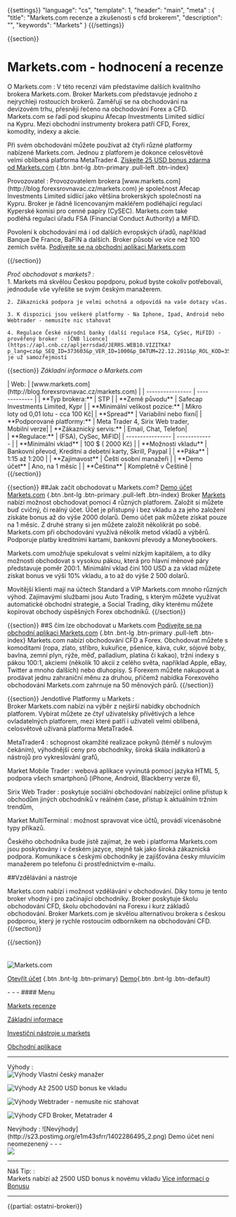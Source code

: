 {{settings}}
  "language": "cs",
  "template": 1,
  "header": "main",
  "meta" : {
    "title": "Markets.com recenze a zkušenosti s cfd brokerem",
    "description": "",
    "keywords": "Markets"
  }
{{/settings}}
<span itemprop="reviewRating" itemscope itemtype="http://schema.org/Rating">
  <meta itemprop="worstRating" content="1"/>
  <meta itemprop="ratingValue" content="85"/>
  <meta itemprop="bestRating" content="100"/>
</span>
<meta itemprop="itemreviewed" content="Markets.com">
<meta itemprop="author" content="ForexSrovnávač.cz">

<div class="row">
<div class="col-md-9" role="main" markdown="1">

{{section}}

# Markets.com - hodnocení a recenze
<div class="row" style="width:92%">
  <div class="col-md-6" markdown="1">
O Markets.com
:    
V této recenzi vám představíme dalších kvalitního brokera Markets.com. Broker Markets.com představuje jednoho z nejrychleji rostoucích brokerů. Zaměřují se na obchodování na devizovém trhu, přesněji řečeno na obchodování Forex a CFD. Markets.com se řadí pod skupinu Afecap Investments Limited sídlící na Kypru. Mezi obchodní instrumenty brokera patří CFD, Forex, komodity, indexy a akcie. 

Při svém obchodování můžete používat až čtyři různé platformy nabízené Markets.com. Jednou z platforem je dokonce celosvětově velmi oblíbená platforma MetaTrader4.
[Získejte 25 USD bonus zdarma od Markets.com](http://blog.forexsrovnavac.cz/markets.com "Registrace") {.btn .bnt-lg .btn-primary .pull-left .btn-index}
  

</div>
  <div class="col-md-6" markdown="1">
Provozovatel
:    
Provozovatelem brokera [www.markets.com](http://blog.forexsrovnavac.cz/markets.com) je společnost Afecap Investments Limited sídlící jako většina brokerských společností na Kypru. Broker je řádně licencovaným makléřem podléhající regulaci Kyperské komisi pro cenné papíry (CySEC). Markets.com také podléhá regulaci úřadu FSA (Financial Conduct Authority) a MiFID. 

Povolení k obchodování má i od dalších evropských úřadů, například Banque De France, BaFIN a dalších. Broker působí ve více než 100 zemích světa.
[Podívejte se na obchodní aplikaci Markets.com](http://blog.forexsrovnavac.cz/markets.com "Registrace")

</div>
</div>


{{/section}}


*Proč obchodovat s markets?*
:    
    1. Markets má skvělou Českou popdporu, pokud byste cokoliv potřebovali, jednoduše vše vyřešíte se svým českým manažerem. 

    2. Zákaznická podpora je velmi ochotná a odpovídá na vaše dotazy včas.
    
    3. K dispozici jsou veškeré platformy - Na Iphone, Ipad, Android nebo Webtrader - nemusíte nic stahovat

    4. Regulace České národní banky (další regulace FSA, CySec, MiFID) - prověřený broker - [ČNB licence](https://apl.cnb.cz/apljerrsdad/JERRS.WEB10.VIZITKA?p_lang=cz&p_SEQ_ID=373603&p_VER_ID=1000&p_DATUM=22.12.2011&p_ROL_KOD=35) je už samozřejmostí

{{section}}
*Základní informace o Markets.com*
<div class="row" style="width:92%">
  <div class="col-md-6" markdown="1">
| Web:     |   [www.markets.com](http://blog.forexsrovnavac.cz/markets.com) |
| ---------------- | ------------- |
| **Typ brokera:**   | STP  |
| **Země původu**   | Safecap Investments Limited, Kypr  |
| **Minimální velikost pozice:** | Mikro loty od 0,01 lotu - cca 100 Kč|
| **Spread** | Variabilní nebo fixní|
| **Podporované platformy:**  | Meta Trader 4, Sirix Web trader, Mobilní verze|
| **Zákaznický servis:**  | Email, Chat, Telefon|
  </div>
  <div class="col-md-6" markdown="1">
| **Regulace:**  | (FSA), CySec, MiFID|
| ---------------- | ------------- |
| **Minimální vklad**  | 100 $ ( 2000 Kč) |
| **Možnosti vkladu**  | Bankovní převod, Kreditní a debetní karty, Skrill, Paypal |
| **Páka**  |  1:15 až 1:200 |
| **Zajímavost**  | Čeští osobní manažeři |
| **Demo účet**  | Ano, na 1 měsíc |
| **Čeština**  | Kompletně v Češtině |

</div>
</div>
{{/section}}

{{section}}
##Jak začít obchodovat u Markets.com?
[Demo účet Markets.com](http://blog.forexsrovnavac.cz/markets.com "Registrace") {.btn .bnt-lg .btn-primary .pull-left .btn-index}
Broker [Markets](http://blog.forexsrovnavac.cz/markets.com) nabízí možnost obchodovat pomocí 4 různých platforem. Založit si můžete buď cvičný, či reálný účet. Účet je přístupný i bez vkladu a za jeho založení získáte bonus až do výše 2000 dolarů. Demo účet pak můžete získat pouze na 1 měsíc. Z druhé strany si jen můžete založit několikrát po sobě. Markets.com při obchodování využívá několik metod vkladů a výběrů. Podporuje platby kreditními kartami, bankovní převody a Moneybookers. 

Markets.com umožňuje spekulovat s velmi nízkým kapitálem, a to díky možnosti obchodovat s vysokou pákou, která pro hlavní měnové páry představuje poměr 200:1. Minimální vklad činí 100 USD a za vklad můžete získat bonus ve výši 10% vkladu, a to až do výše 2 500 dolarů. 

Movitější klienti mají na účtech Standard a VIP Markets.com mnoho různých výhod. Zajímavými službami jsou Auto Trading, s kterým můžete využívat automatické obchodní strategie, a Social Trading, díky kterému můžete kopírovat obchody úspěšných Forex obchodníků.
{{/section}}

{{section}}
##S čím lze obchodovat u Markets.com
[Podívejte se na obchodní aplikaci Markets.com](http://blog.forexsrovnavac.cz/markets.com "Registrace") {.btn .bnt-lg .btn-primary .pull-left .btn-index}
Markets.com nabízí obchodování CFD a Forex. Obchodovat můžete s komoditami (ropa, zlato, stříbro, kukuřice, pšenice, káva, cukr, sójové boby, bavlna, zemní plyn, rýže, měď, palladium, platina či kakao), tržní indexy s pákou 100:1, akciemi (několik 10 akcií z celého světa, například Apple, eBay, Twitter a mnoho dalších) nebo dluhopisy.
S Forexem můžete nakupovat a prodávat jednu zahraniční měnu za druhou, přičemž nabídka Forexového obchodování Markets.com zahrnuje na 50 měnových párů.
{{/section}}

{{section}}
Jendotlivé Platformy u Markets
:   
Broker Markets.com nabízí na výběr z nejširší nabídky obchodních platforem. Vybírat můžete ze čtyř uživatelsky přívětivých a lehce ovladatelných platforem, mezi které patří i uživateli velmi oblíbená, celosvětově užívaná platforma MetaTrade4.

MetaTrader4
:    schopnost okamžité realizace pokynů (téměř s nulovým čekáním), výhodnější ceny pro obchodníky, široká škála indikátorů a nástrojů pro vykreslování grafů,

Market Mobile Trader
:    webová aplikace vyvinutá pomocí jazyka HTML 5, podpora všech smartphonů (iPhone, Android, Blackberry verze 6),

Sirix Web Trader
:   poskytuje sociální obchodování nabízející online přístup k obchodům jiných obchodníků v reálném čase, přístup k aktuálním tržním trendům,

Market MultiTerminal
:   možnost spravovat více účtů, provádí vícenásobné typy příkazů. 


Českého obchodníka bude jistě zajímat, že web i platforma Markets.com jsou poskytovány i v českém jazyce, stejně tak jako široká zákaznická podpora. Komunikace s českými obchodníky je zajišťována česky mluvícím manažerem po telefonu či prostřednictvím e-mailu.


##Vzdělávání a nástroje

Markets.com nabízí i možnost vzdělávání v obchodování. Díky tomu je tento broker vhodný i pro začínající obchodníky. Broker poskytuje školu obchodování CFD, školu obchodování na Forexu i kurz základů obchodování.
Broker Markets.com je skvělou alternativou brokera s českou podporou, který je rychle rostoucím odborníkem na obchodování CFD.
{{/section}}

{{/section}}



</div>
<div class="col-md-3" markdown="1">
<div class="well" markdown="1" style="margin-top: 2.5em">
  

![Markets.com](http://blog.forexsrovnavac.cz/wp-content/uploads/2014/10/markets-logo.jpg) 

[Otevřít účet](http://blog.forexsrovnavac.cz/markets.com "Registrace") {.btn .bnt-lg .btn-primary} [Demo](http://blog.forexsrovnavac.cz/markets.com "Demo účet"){.btn .bnt-lg .btn-default}
</div>
<div class="container-fluid" markdown="1">
- - -
#### Menu

[Markets recenze](http://forexsrovnavac.cz/markets-com-recenze#section-1)

[Základní informace](http://forexsrovnavac.cz/markets-com-recenze#section-2)

[Investiční nástroje u markets](http://forexsrovnavac.cz/markets-com-recenze#section-3)

[Obchodní aplikace](http://forexsrovnavac.cz/markets-com-recenze#section-4)

- - -
Výhody
:   
![Výhody](http://s28.postimg.org/lj87xfcyh/1402286470_1.png)     Vlastní český manažer

![Výhody](http://s28.postimg.org/lj87xfcyh/1402286470_1.png)     Až 2500 USD bonus ke vkladu

![Výhody](http://s28.postimg.org/lj87xfcyh/1402286470_1.png)     Webtrader - nemusíte nic stahovat

![Výhody](http://s28.postimg.org/lj87xfcyh/1402286470_1.png)     CFD Broker, Metatrader 4

</div>
<div class="container-fluid" markdown="1">
Nevýhody
:   
![Nevýhody](http://s23.postimg.org/e1m43sfrr/1402286495_2.png)     Demo účet není neomezenený
- - -
</div>
<div class="container-fluid" markdown="1">
<a href="http://blog.forexsrovnavac.cz/markets.com" alt="Demo účet" target="_blank">
 <img src="http://blog.forexsrovnavac.cz/wp-content/uploads/2014/10/informace.png" width="" height=""/>

</a>

- - -
Náš Tip:
:    
Markets nabízí až 2500 USD bonus k novému vkladu [Více informací o Bonusu](http://blog.forexsrovnavac.cz/markets.com)
- - -

</div>
</div>
</div>

{{partial: ostatni-brokeri}}